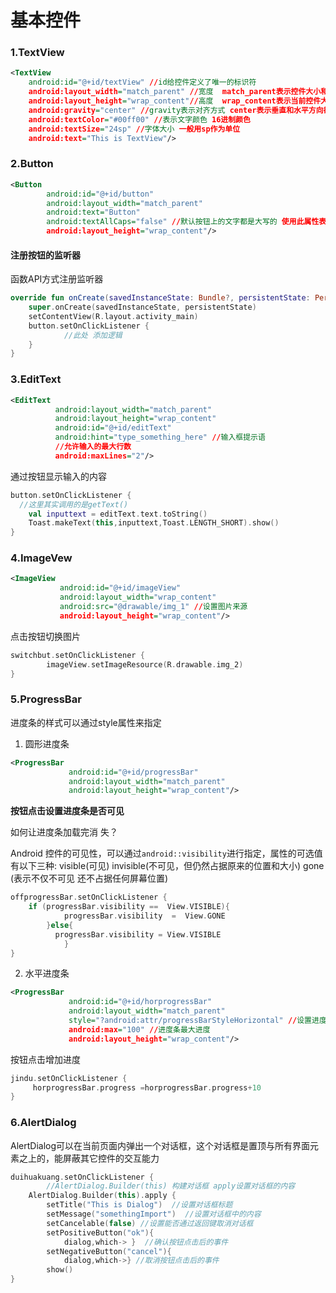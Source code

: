 # 基本控件
### 1.TextView

```xml
<TextView
    android:id="@+id/textView" //id给控件定义了唯一的标识符
    android:layout_width="match_parent" //宽度  match_parent表示控件大小和父布局一样
    android:layout_height="wrap_content"//高度  wrap_content表示当前控件大小刚好包含里面的内容
    android:gravity="center" //gravity表示对齐方式 center表示垂直和水平方向都居中对齐
    android:textColor="#00ff00" //表示文字颜色 16进制颜色
    android:textSize="24sp" //字体大小 一般用sp作为单位
    android:text="This is TextView"/>
```



### 2.Button

```xml
<Button
        android:id="@+id/button"
        android:layout_width="match_parent"
        android:text="Button"
        android:textAllCaps="false" //默认按钮上的文字都是大写的 使用此属性表示保持原有形态
        android:layout_height="wrap_content"/>
```



#### 注册按钮的监听器

函数API方式注册监听器

```kotlin
override fun onCreate(savedInstanceState: Bundle?, persistentState: PersistableBundle?) {
    super.onCreate(savedInstanceState, persistentState)
    setContentView(R.layout.activity_main)
    button.setOnClickListener {
            //此处 添加逻辑  
    }
}
```



### 3.EditText

```xml
<EditText
          android:layout_width="match_parent"
          android:layout_height="wrap_content"
          android:id="@+id/editText"
          android:hint="type_something_here" //输入框提示语
          //允许输入的最大行数
          android:maxLines="2"/>

```



通过按钮显示输入的内容

```kotlin
button.setOnClickListener {
  //这里其实调用的是getText()
    val inputtext = editText.text.toString()
    Toast.makeText(this,inputtext,Toast.LENGTH_SHORT).show()
}
```



### 4.ImageVew

```xml
<ImageView 
           android:id="@+id/imageView"
           android:layout_width="wrap_content"
           android:src="@drawable/img_1" //设置图片来源
           android:layout_height="wrap_content"/>
```



点击按钮切换图片

```kotlin
switchbut.setOnClickListener {
        imageView.setImageResource(R.drawable.img_2)
}
```



### 5.ProgressBar

进度条的样式可以通过style属性来指定

1. 圆形进度条

```xml
<ProgressBar 
             android:id="@+id/progressBar"
             android:layout_width="match_parent"
             android:layout_height="wrap_content"/>
```

**按钮点击设置进度条是否可见**

如何让进度条加载完消 失？

Android 控件的可见性，可以通过`android::visibility`进行指定，属性的可选值有以下三种: visible(可见) 	   invisible(不可见，但仍然占据原来的位置和大小)  gone (表示不仅不可见 还不占据任何屏幕位置)

```kotlin
offprogressBar.setOnClickListener {
    if (progressBar.visibility ==  View.VISIBLE){
        	progressBar.visibility  =  View.GONE
        }else{
          progressBar.visibility = View.VISIBLE
            }
}
```



2. 水平进度条

```xml
<ProgressBar
             android:id="@+id/horprogressBar"
             android:layout_width="match_parent"
             style="?android:attr/progressBarStyleHorizontal" //设置进度条样式 水平 圆形 ...
             android:max="100" //进度条最大进度
             android:layout_height="wrap_content"/>
```

按钮点击增加进度

```kotlin
jindu.setOnClickListener {
     horprogressBar.progress =horprogressBar.progress+10
}
```



### 6.AlertDialog

AlertDialog可以在当前页面内弹出一个对话框，这个对话框是置顶与所有界面元素之上的，能屏蔽其它控件的交互能力

```kotlin
duihuakuang.setOnClickListener {
		//AlertDialog.Builder(this) 构建对话框 apply设置对话框的内容
    AlertDialog.Builder(this).apply {
        setTitle("This is Dialog")  //设置对话框标题
        setMessage("somethingImport")  //设置对话框中的内容
        setCancelable(false) //设置能否通过返回键取消对话框
        setPositiveButton("ok"){
            dialog,which-> }  //确认按钮点击后的事件
        setNegativeButton("cancel"){
            dialog,which->} //取消按钮点击后的事件
        show()
}
        
```

